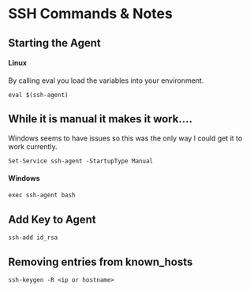 # SSH Commands & Notes

## Starting the Agent

#### Linux
By calling eval you load the variables into your environment.
```Shell
eval $(ssh-agent)
```

## While it is manual it makes it work....

Windows seems to have issues so this was the only way I could get it to work currently.
```shell
Set-Service ssh-agent -StartupType Manual 
```

#### Windows
```powershell
exec ssh-agent bash
```

## Add Key to Agent
```shell
ssh-add id_rsa
```

## Removing entries from known_hosts
```shell
ssh-keygen -R <ip or hostname>
```
